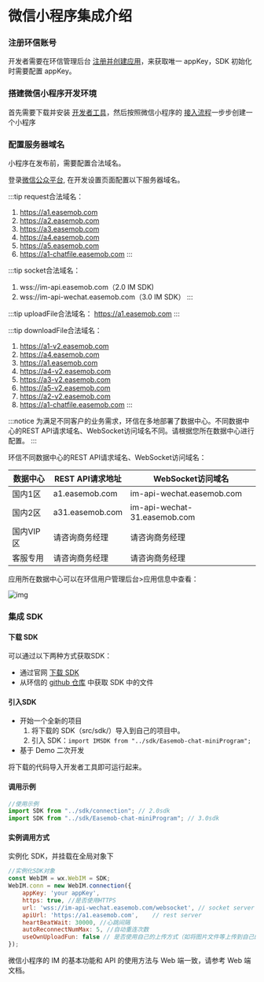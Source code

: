 # 微信小程序集成介绍

<Toc />

### 注册环信账号

开发者需要在环信管理后台 [注册并创建应用](/product/enable_and_configure_IM.html#创建应用)，来获取唯一 appKey，SDK 初始化时需要配置 appKey。

### 搭建微信小程序开发环境

首先需要下载并安装 [开发者工具](https://developers.weixin.qq.com/miniprogram/dev/devtools/download.html)，然后按照微信小程序的 [接入流程](https://developers.weixin.qq.com/miniprogram/dev/framework/quickstart/getstart.html#%E7%94%B3%E8%AF%B7%E5%B8%90%E5%8F%B7)一步步创建一个小程序

### 配置服务器域名

小程序在发布前，需要配置合法域名。

登录[微信公众平台](https://mp.weixin.qq.com/), 在开发设置页面配置以下服务器域名。


:::tip 
request合法域名：
1. https://a1.easemob.com
2. https://a2.easemob.com
3. https://a3.easemob.com
4. https://a4.easemob.com
5. https://a5.easemob.com
6. https://a1-chatfile.easemob.com
:::

:::tip 
socket合法域名：
1. wss://im-api.easemob.com（2.0 IM SDK)
2. wss://im-api-wechat.easemob.com（3.0 IM SDK）
:::

:::tip 
uploadFile合法域名：
https://a1.easemob.com
:::

:::tip 
downloadFile合法域名：
1. https://a1-v2.easemob.com
2. https://a4.easemob.com
3. https://a1.easemob.com
4. https://a4-v2.easemob.com
5. https://a3-v2.easemob.com
6. https://a5-v2.easemob.com
7. https://a2-v2.easemob.com
8. https://a1-chatfile.easemob.com
:::

:::notice
为满足不同客户的业务需求，环信在多地部署了数据中心。不同数据中心的REST API请求域名、WebSocket访问域名不同。请根据您所在数据中心进行配置。
:::

环信不同数据中心的REST API请求域名、WebSocket访问域名：

| 数据中心  | REST API请求地址 | WebSocket访问域名            |
| --------- | ---------------- | ---------------------------- |
| 国内1区   | a1.easemob.com   | im-api-wechat.easemob.com    |
| 国内2区   | a31.easemob.com  | im-api-wechat-31.easemob.com |
| 国内VIP区 | 请咨询商务经理   | 请咨询商务经理               |
| 客服专用  | 请咨询商务经理   | 请咨询商务经理               |

应用所在数据中心可以在环信用户管理后台>应用信息中查看：

![img](@static/images/applet/console.jpeg)

### 集成 SDK

#### 下载 SDK

可以通过以下两种方式获取SDK：

- 通过官网 [下载 SDK](http://www.easemob.com/download/im)
- 从环信的 [github 仓库](https://github.com/easemob/webim-weixin-xcx/tree/master/src/sdk) 中获取 SDK 中的文件

#### 引入SDK

- 开始一个全新的项目
    1. 将下载的 SDK（src/sdk/）导入到自己的项目中。
    2. 引入 SDK：`import IMSDK from "../sdk/Easemob-chat-miniProgram";`
- 基于 Demo 二次开发

将下载的代码导入开发者工具即可运行起来。

#### 调用示例

```javascript
//使用示例
import SDK from "../sdk/connection"; // 2.0sdk
import SDK from "../sdk/Easemob-chat-miniProgram"; // 3.0sdk
```

#### 实例调用方式

实例化 SDK，并挂载在全局对象下

```javascript
//实例化SDK对象
const WebIM = wx.WebIM = SDK;
WebIM.conn = new WebIM.connection({
    appKey: 'your appKey',
    https: true, //是否使用HTTPS 
    url: 'wss://im-api-wechat.easemob.com/websocket', // socket server (3.0 SDK)
    apiUrl: 'https://a1.easemob.com',    // rest server
    heartBeatWait: 30000, //心跳间隔
    autoReconnectNumMax: 5, //自动重连次数
    useOwnUploadFun: false // 是否使用自己的上传方式（如将图片文件等上传到自己的服务器，构建消息时只传url）
});
```

 微信小程序的 IM 的基本功能和 API 的使用方法与 Web 端一致，请参考 Web 端文档。
